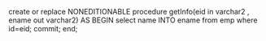 create or replace NONEDITIONABLE procedure getInfo(eid in varchar2 , ename out varchar2)
AS
BEGIN
select name INTO ename from emp where id=eid;
commit;
end;
